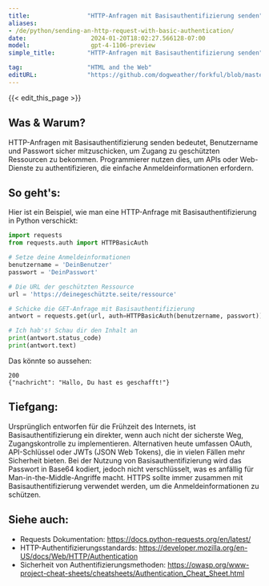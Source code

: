 ```yaml
---
title:                "HTTP-Anfragen mit Basisauthentifizierung senden"
aliases:
- /de/python/sending-an-http-request-with-basic-authentication/
date:                  2024-01-20T18:02:27.566128-07:00
model:                 gpt-4-1106-preview
simple_title:         "HTTP-Anfragen mit Basisauthentifizierung senden"

tag:                  "HTML and the Web"
editURL:              "https://github.com/dogweather/forkful/blob/master/content/de/python/sending-an-http-request-with-basic-authentication.md"
---
```


{{< edit_this_page >}}

## Was & Warum?
HTTP-Anfragen mit Basisauthentifizierung senden bedeutet, Benutzername und Passwort sicher mitzuschicken, um Zugang zu geschützten Ressourcen zu bekommen. Programmierer nutzen dies, um APIs oder Web-Dienste zu authentifizieren, die einfache Anmeldeinformationen erfordern.

## So geht's:
Hier ist ein Beispiel, wie man eine HTTP-Anfrage mit Basisauthentifizierung in Python verschickt:

```python
import requests
from requests.auth import HTTPBasicAuth

# Setze deine Anmeldeinformationen
benutzername = 'DeinBenutzer'
passwort = 'DeinPasswort'

# Die URL der geschützten Ressource
url = 'https://deinegeschützte.seite/ressource'

# Schicke die GET-Anfrage mit Basisauthentifizierung
antwort = requests.get(url, auth=HTTPBasicAuth(benutzername, passwort))

# Ich hab's! Schau dir den Inhalt an
print(antwort.status_code)
print(antwort.text)
```

Das könnte so aussehen:

```
200
{"nachricht": "Hallo, Du hast es geschafft!"}
```

## Tiefgang:
Ursprünglich entworfen für die Frühzeit des Internets, ist Basisauthentifizierung ein direkter, wenn auch nicht der sicherste Weg, Zugangskontrolle zu implementieren. Alternativen heute umfassen OAuth, API-Schlüssel oder JWTs (JSON Web Tokens), die in vielen Fällen mehr Sicherheit bieten. Bei der Nutzung von Basisauthentifizierung wird das Passwort in Base64 kodiert, jedoch nicht verschlüsselt, was es anfällig für Man-in-the-Middle-Angriffe macht. HTTPS sollte immer zusammen mit Basisauthentifizierung verwendet werden, um die Anmeldeinformationen zu schützen.

## Siehe auch:
- Requests Dokumentation: https://docs.python-requests.org/en/latest/
- HTTP-Authentifizierungsstandards: https://developer.mozilla.org/en-US/docs/Web/HTTP/Authentication
- Sicherheit von Authentifizierungsmethoden: https://owasp.org/www-project-cheat-sheets/cheatsheets/Authentication_Cheat_Sheet.html
